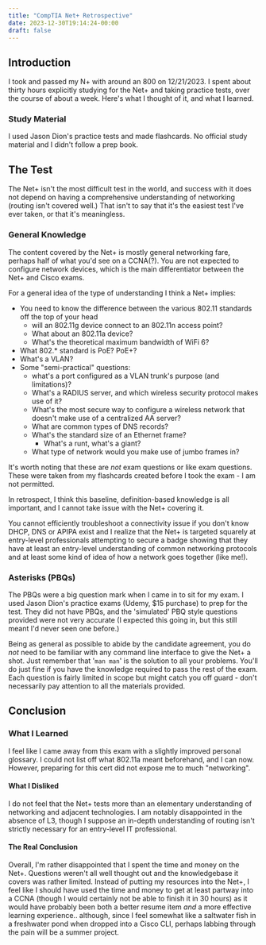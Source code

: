 ```yaml
---
title: "CompTIA Net+ Retrospective"
date: 2023-12-30T19:14:24-00:00
draft: false
---
```


## Introduction

I took and passed my N+ with around an 800 on 12/21/2023. I spent about thirty hours explicitly studying for the Net+ and taking practice tests, over the course of about a week. Here's what I thought of it, and what I learned.

### Study Material

I used Jason Dion's practice tests and made flashcards. No official study material and I didn't follow a prep book.

## The Test

The Net+ isn't the most difficult test in the world, and success with it does not depend on having a comprehensive understanding of networking (routing isn't covered well.) That isn't to say that it's the easiest test I've ever taken, or that it's meaningless.

### General Knowledge

The content covered by the Net+ is mostly general networking fare, perhaps half of what you'd see on a CCNA(?). You are not expected to configure network devices, which is the main differentiator between the Net+ and Cisco exams.

For a general idea of the type of understanding I think a Net+ implies:

- You need to know the difference between the various 802.11 standards off the top of your head
    - will an 802.11g device connect to an 802.11n access point?
    - What about an 802.11a device?
    - What's the theoretical maximum bandwidth of WiFi 6?
- What 802.* standard is PoE? PoE+?
- What's a VLAN?
- Some "semi-practical" questions:
    - what's a port configured as a VLAN trunk's purpose (and limitations)?
    - What's a RADIUS server, and which wireless security protocol makes use of it?
    - What's the most secure way to configure a wireless network that doesn't make use of a centralized AA server?
    - What are common types of DNS records?
    - What's the standard size of an Ethernet frame?
        - What's a runt, what's a giant?
    - What type of network would you make use of jumbo frames in?

It's worth noting that these are *not* exam questions or like exam questions. These were taken from my flashcards created before I took the exam - I am not permitted.

In retrospect, I think this baseline, definition-based knowledge is all important, and I cannot take issue with the Net+ covering it.

You cannot efficiently troubleshoot a connectivity issue if you don't know DHCP, DNS or APIPA exist and I realize that the Net+ is targeted squarely at entry-level professionals attempting to secure a badge showing that they have at least an entry-level understanding of common networking protocols and at least some kind of idea of how a network goes together (like me!).

### Asterisks (PBQs)

The PBQs were a big question mark when I came in to sit for my exam. I used Jason Dion's practice exams (Udemy, $15 purchase) to prep for the test. They did not have PBQs, and the 'simulated' PBQ style questions provided were not very accurate (I expected this going in, but this still meant I'd never seen one before.)

Being as general as possible to abide by the candidate agreement, you do *not* need to be familiar with any command line interface to give the Net+ a shot. Just remember that '`man man`' is the solution to all your problems. You'll do just fine if you have the knowledge required to pass the rest of the exam. Each question is fairly limited in scope but might catch you off guard - don't necessarily pay attention to all the materials provided.

## Conclusion

### What I Learned

I feel like I came away from this exam with a slightly improved personal glossary. I could not list off what 802.11a meant beforehand, and I can now. However, preparing for this cert did not expose me to much "networking".

#### What I Disliked

I do not feel that the Net+ tests more than an elementary understanding of networking and adjacent technologies. I am notably disappointed in the absence of L3, though I suppose an in-depth understanding of routing isn't strictly necessary for an entry-level IT professional.

#### The Real Conclusion

Overall, I'm rather disappointed that I spent the time and money on the Net+. Questions weren't all well thought out and the knowledgebase it covers was rather limited. Instead of putting my resources into the Net+, I feel like I should have used the time and money to get at least partway into a CCNA (though I would certainly not be able to finish it in 30 hours) as it would have probably been both a better resume item *and* a more effective learning experience.. although, since I feel somewhat like a saltwater fish in a freshwater pond when dropped into a Cisco CLI, perhaps labbing through the pain will be a summer project.